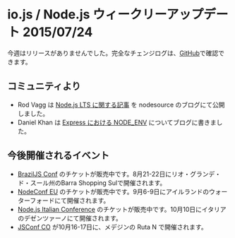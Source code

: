 <!--# io.js and Node.js News
This week we didn't have io.js releases. Complete changelog from previous releases can be found [on GitHub](https://github.com/nodejs/io.js/blob/master/CHANGELOG.md).
-->
# io.js / Node.js ウィークリーアップデート 2015/07/24

今週はリリースがありませんでした。完全なチェンジログは、[GitHub](https://github.com/nodejs/io.js/blob/master/CHANGELOG.md)で確認できます。

<!--
### Community Updates
-->

## コミュニティより

<!--
* Rod Vagg posted [an article about Node.js LTS](https://medium.com/@nodesource/essential-steps-long-term-support-for-node-js-8ecf7514dbd) on nodesource blog.
* Daniel Khan has written a blog post about [NODE_ENV in Express](http://apmblog.dynatrace.com/2015/07/22/the-drastic-effects-of-omitting-node_env-in-your-express-js-applications/).
-->

* Rod Vagg は [Node.js LTS に関する記事](https://medium.com/@nodesource/essential-steps-long-term-support-for-node-js-8ecf7514dbd) を nodesource のブログにて公開しました。
* Daniel Khan は [Express における NODE_ENV](http://apmblog.dynatrace.com/2015/07/22/the-drastic-effects-of-omitting-node_env-in-your-express-js-applications/) についてブログに書きました。

<!--
### Upcoming Events
-->

## 今後開催されるイベント

<!--
* [BrazilJS Conf](http://braziljs.com.br/) tickets are on sale, August 21st - 22nd at Shopping Center BarraShoppingSul
* [NodeConf EU](http://nodeconf.eu/) tickets are on sale, September 6th - 9th at Waterford, Ireland
* [Node.js Italian Conference](http://nodejsconf.it/) tickets are on sale, October 10th at Desenzano - Brescia, Italy
* [JSConf CO](http://www.jsconf.co/), October 16th - 17th at Ruta N, Medellin
-->

* [BrazilJS Conf](http://braziljs.com.br/) のチケットが販売中です。8月21-22日にリオ・グランデ・ド・スール州のBarra Shopping Sulで開催されます。
* [NodeConf EU](http://nodeconf.eu/) のチケットが販売中です。9月6-9日にアイルランドのウォーターフォードにて開催されます。
* [Node.js Italian Conference](http://nodejsconf.it/) のチケットが販売中です。10月10日にイタリアのデゼンツァーノにて開催されます。
* [JSConf CO](http://www.jsconf.co/) が10月16-17日に、メデジンの Ruta N で開催されます。
